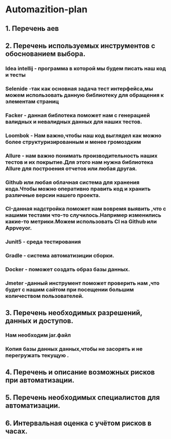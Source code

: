 # Automazition-plan
## 1. Перечень аев













## 2. Перечень используемых инструментов с обоснованием выбора.

### Idea intellij - программа в которой мы будем писать наш код и тесты

### Selenide -так как основная задача тест интерфейса,мы можем использовать данную библиотеку для обращения к элементам страниц

### Facker - данная библотека поможет нам с генерацией валидных и невалидных данных для наших тестов.

### Loombok - Нам важно,чтобы наш код выглядел как можно более структуризированным и менее громоздким

### Allure - нам важно понимать производительность наших тестов и их покрытие.Для этого нам нужна библиотека Allure для построения отчетов или любая другая.

### Github или любая облачная система для хранения кода.Чтобы можно оперативно править код и  хранить различные версии нашего проекта.

### CI-данная надстройка поможет нам вовремя выявить ,что с нашими тестами что-то случилось.Например изменились какие-то метрики.Можем использовать CI на Github или Appveyor.

### Junit5 - среда тестирования

### Gradle - система автоматизиции сборки. 

### Docker - поможет создать образ базы данных.

### Jmeter -данный инструмент поможет  проверить нам ,что будет с нашим сайтом при посещении большим количеством пользователей.









## 3. Перечень необходимых разрешений, данных и доступов.

### Нам необходим jar.файл

### Копия базы данных данных,чтобы не засорять и не перегружать текущую .





## 4. Перечень и описание возможных рисков при автоматизации.




## 5. Перечень необходимых специалистов для автоматизации.




## 6. Интервальная оценка с учётом рисков в часах.

##
